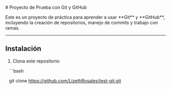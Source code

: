 \# Proyecto de Prueba con Git y GitHub



Este es un proyecto de práctica para aprender a usar \*\*Git\*\* y \*\*GitHub\*\*, incluyendo la creación de repositorios, manejo de commits y trabajo con ramas.


---


## Instalación


1. Clona este repositorio:

   ```bash

   git clone https://github.com/LizethRosales/test-git.git



